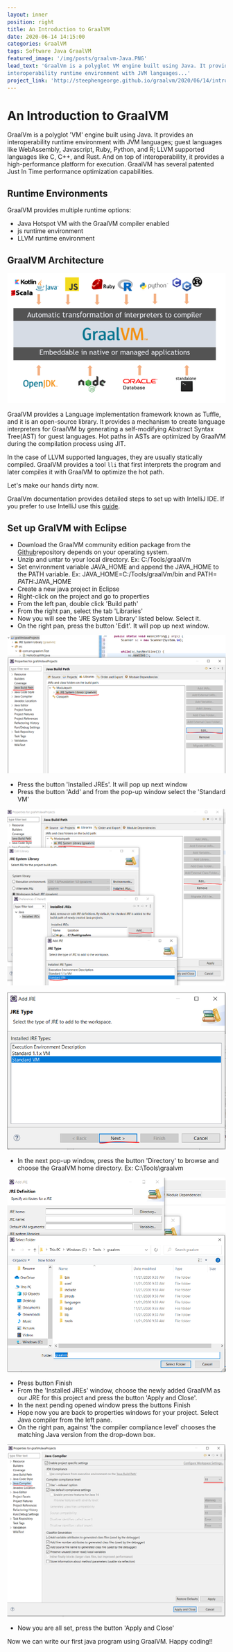 ```yaml
---
layout: inner
position: right
title: An Introduction to GraalVM
date: 2020-06-14 14:15:00
categories: GraalVM
tags: Software Java GraalVM
featured_image: '/img/posts/graalvm-Java.PNG'
lead_text: 'GraalVm is a polyglot VM engine built using Java. It provides an
interoperability runtime environment with JVM languages...'
project_link: 'http://steephengeorge.github.io/graalvm/2020/06/14/introduction_graalvm.html'
---
```


# An Introduction to GraalVM

GraalVm is a polyglot 'VM' engine built using Java. It provides an interoperability runtime environment with JVM languages; guest languages like WebAssembly, Javascript, Ruby, Python, and R; LLVM supported languages like C, C++, and Rust. And on top of interoperability, it provides a high-performance platform for execution. GraalVM has several patented Just In Time performance optimization capabilities.

## Runtime Environments

GraalVM provides multiple runtime options:

- Java Hotspot VM with the GraalVM compiler enabled
- js runtime environment
- LLVM runtime environment

## GraalVM Architecture

![GraalVM Architecture](/img/posts/graalvm-architecture.PNG)

GraalVM provides a Language implementation framework known as Tuffle, and it is an open-source library. It provides a mechanism to create language interpreters for GraalVM by generating a self-modifying Abstract Syntax Tree(AST) for guest languages. Hot paths in ASTs are optimized by GraalVM during the compilation process using JIT.

In the case of LLVM supported languages, they are usually statically compiled. GraalVM provides a tool `lli` that first interprets the program and later compiles it with GraalVM to optimize the hot path.

Let's make our hands dirty now.

GraalVm documentation provides detailed steps to set up with IntelliJ IDE. If you prefer to use IntelliJ use this [guide](https://www.graalvm.org/guides/#run-java-applications-on-graalvm-from-an-ide).

## Set up GralVM with Eclipse

- Download the GraalVM community edition package from the [Github](https://github.com/graalvm/graalvm-ce-builds/releases/tag/vm-20.3.0)repository depends on your operating system.
- Unzip and untar to your local directory. Ex: C:/Tools/graalVm
- Set environment variable JAVA\_HOME and append the JAVA\_HOME to the PATH variable. Ex: JAVA\_HOME=C:/Tools/graalVm/bin and PATH= $PATH:$JAVA\_HOME
- Create a new java project in Eclipse
- Right-click on the project and go to properties
- From the left pan, double click 'Build path'
- From the right pan, select the tab 'Libraries'
- Now you will see the 'JRE System Library' listed below. Select it.
- On the right pan, press the button 'Edit'. It will pop up next window.

![graalvm_eclipse_1](/img/posts/graalvm_eclipse_1.PNG)

- Press the button 'Installed JREs'. It will pop up next window
- Press the button 'Add' and from the pop-up window select the 'Standard VM'

![graalvm_eclipse_2](/img/posts/graalvm_eclipse_2.PNG)

![graalvm_eclipse_3](/img/posts/graalvm_eclipse_3.PNG)

- In the next pop-up window, press the button 'Directory' to browse and choose the GraalVM home directory. Ex: C:\Tools\graalvm

![graalvm_eclipse_4](/img/posts/graalvm_eclipse_4.PNG)

- Press button Finish
- From the 'Installed JREs' window, choose the newly added GraalVM as our JRE for this project and press the button 'Apply and Close'.
- In the next pending opened window press the buttons Finish
- Hope now you are back to properties windows for your project. Select Java compiler from the left pane.
- On the right pan, against 'the compiler compliance level' chooses the matching Java version from the drop-down box.

![graalvm_eclipse_5](/img/posts/graalvm_eclipse_5.PNG)

- Now you are all set, press the button 'Apply and Close'

Now we can write our first java program using GraalVM. Happy coding!!
